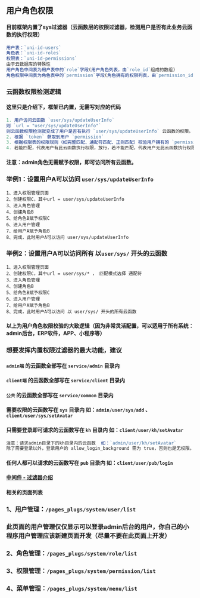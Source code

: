 ## 用户角色权限

#### 目前框架内置了sys过滤器（云函数层的权限过滤器，检测用户是否有此业务云函数的执行权限）

```js
用户表：`uni-id-users`
角色表：`uni-id-roles`
权限表：`uni-id-permissions`
由于云数据库的特殊性
用户角色中间表为用户表中的`role`字段(用户角色列表，由`role_id`组成的数组)
角色权限中间表为角色表中的`permission`字段(角色拥有的权限列表，由`permission_id`组成的数组)
```
### 云函数权限检测逻辑
#### 这里只是介绍下，框架已内置，无需写对应的代码
```js
1. 用户访问云函数 `user/sys/updateUserInfo`
则 `url = "user/sys/updateUserInfo"`
则云函数权限检测就变成了用户是否有执行 `user/sys/updateUserInfo` 云函数的权限。
2. 根据 `token` 获取到用户 `permission`
3. 根据权限表的权限规则（如完整匹配、通配符匹配、正则匹配）校验用户拥有的 `permission` 是否有任意一个权限匹配到了此 `url`
4. 若能匹配，代表用户有此云函数执行权限，放行，若不能匹配，代表用户无此云函数执行权限，需要拦截。
```

#### 注意：admin角色无需赋予权限，即可访问所有云函数。

### 举例1：设置用户A可以访问 `user/sys/updateUserInfo`
```
1、进入权限管理页面
2、创建权限C，其中url = user/sys/updateUserInfo
3、进入角色管理
4、创建角色B
5、给角色B赋予权限C
6、进入用户管理
7、给用户A赋予角色B
8、完成，此时用户A可以访问 user/sys/updateUserInfo 
```

### 举例2：设置用户A可以访问所有 以`user/sys/` 开头的云函数
```
1、进入权限管理页面
2、创建权限C，其中url = user/sys/* ， 匹配模式选择 通配符
3、进入角色管理
4、创建角色B
5、给角色B赋予权限C
6、进入用户管理
7、给用户A赋予角色B
8、完成，此时用户A可以访问 以 user/sys/ 开头的所有云函数
```


#### 以上为用户角色权限校验的大致逻辑（因为非常灵活配置，可以适用于所有系统：admin后台，ERP软件，APP、小程序等）

### 想要发挥内置权限过滤器的最大功能，建议
#### `admin端` 的云函数全部写在 `service/admin` 目录内
#### `client端` 的云函数全部写在 `service/client` 目录内
#### `公共` 的云函数全部写在 `service/common` 目录内

#### 需要权限的云函数写在 `sys` 目录内 如：`admin/user/sys/add` 、 `client/user/sys/setAvatar` 
#### 只需要登录即可请求的云函数写在 `kh` 目录内 如：`client/user/kh/setAvatar` 
```js
注意：请求admin目录下的kh目录内的云函数  如：`admin/user/kh/setAvatar` 
除了需要登录以外，登录用户的 allow_login_background 需为 true，否则也是无权限。
```
#### 任何人都可以请求的云函数写在 `pub` 目录内 如：`client/user/pub/login`
#### [中间件 - 过滤器介绍](https://gitee.com/vk-uni/vk-uni-cloud-router/wikis/pages?sort_id=3035637&doc_id=975983)


#### 相关的页面列表

### 1、用户管理：`/pages_plugs/system/user/list`
### 此页面的用户管理仅仅显示可以登录admin后台的用户，你自己的小程序用户管理应该新建页面开发（尽量不要在此页面上开发）

### 2、角色管理：`/pages_plugs/system/role/list`

### 3、权限管理：`/pages_plugs/system/permission/list`

### 4、菜单管理：`/pages_plugs/system/menu/list`

